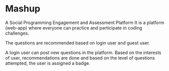 # Mashup
A Social Programming Engagement and Assessment Platform
It is a platform (web-app) where everyone
can practice and participate in coding
challenges.

The questions are recommended based on
login user and guest user. 

A login user can
post new questions in the platform.
Based on the interests of user,
recommendations are done and based on the
level of questions attempted, the user is
assigned a badge.
